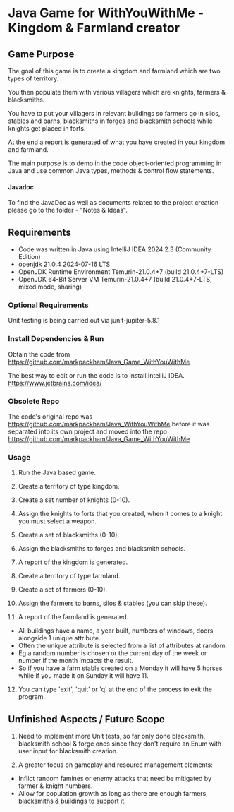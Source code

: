 # Java Game for WithYouWithMe - Kingdom & Farmland creator

## Game Purpose

The goal of this game is to create a kingdom and farmland which are two types of territory.

You then populate them with various villagers which are knights, farmers & blacksmiths.

You have to put your villagers in relevant buildings so farmers go in silos, stables and barns, blacksmiths in forges and blacksmith schools while knights get placed in forts.

At the end a report is generated of what you have created in your kingdom and farmland.

The main purpose is to demo in the code object-oriented programming in Java and use common Java types, methods & control flow statements.

#### Javadoc

To find the JavaDoc as well as documents related to the project creation please go to the folder - "Notes & Ideas".

## Requirements

* Code was written in Java using IntelliJ IDEA 2024.2.3 (Community Edition)
* openjdk 21.0.4 2024-07-16 LTS
* OpenJDK Runtime Environment Temurin-21.0.4+7 (build 21.0.4+7-LTS)
* OpenJDK 64-Bit Server VM Temurin-21.0.4+7 (build 21.0.4+7-LTS, mixed mode, sharing)

### Optional Requirements ###

Unit testing is being carried out via junit-jupiter-5.8.1

### Install Dependencies & Run

Obtain the code from https://github.com/markpackham/Java_Game_WithYouWithMe

The best way to edit or run the code is to install IntelliJ IDEA.
https://www.jetbrains.com/idea/


### Obsolete Repo

The code's original repo was https://github.com/markpackham/Java_WithYouWithMe before it was separated into its own project and moved into the repo https://github.com/markpackham/Java_Game_WithYouWithMe

### Usage

1) Run the Java based game.

2) Create a territory of type kingdom.

3) Create a set number of knights (0-10).

4) Assign the knights to forts that you created, when it comes to a knight you must select a weapon.

5) Create a set of blacksmiths (0-10).

6) Assign the blacksmiths to forges and blacksmith schools.

7) A report of the kingdom is generated.

8) Create a territory of type farmland.

9) Create a set of farmers (0-10).

10) Assign the farmers to barns, silos & stables (you can skip these).

11) A report of the farmland is generated. 

* All buildings have a name, a year built, numbers of windows, doors alongside 1 unique attribute.
* Often the unique attribute is selected from a list of attributes at random.
* Eg a random number is chosen or the current day of the week or number if the month impacts the result.
* So if you have a farm stable created on a Monday it will have 5 horses while if you made it on Sunday it will have 11.

12) You can type 'exit', 'quit' or 'q' at the end of the process to exit the program.


## Unfinished Aspects / Future Scope ##

1) Need to implement more Unit tests, so far only done blacksmith, blacksmith school & forge ones since they don't require
an Enum with user input for blacksmith creation.

2) A greater focus on gameplay and resource management elements:
- Inflict random famines or enemy attacks that need be mitigated by farmer & knight numbers.
- Allow for population growth as long as there are enough farmers, blacksmiths & buildings to support it.